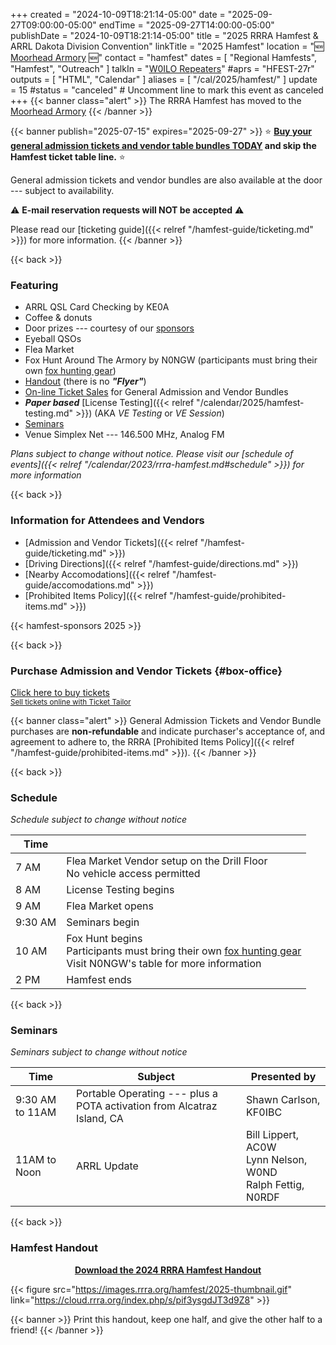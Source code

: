 +++
created = "2024-10-09T18:21:14-05:00"
date = "2025-09-27T09:00:00-05:00"
endTime = "2025-09-27T14:00:00-05:00"
publishDate = "2024-10-09T18:21:14-05:00"
title = "2025 RRRA Hamfest & ARRL Dakota Division Convention"
linkTitle = "2025 Hamfest"
location = ":new: [Moorhead Armory](/places/moorhead-ng-armory/) :new:"
contact = "hamfest"
dates = [ "Regional Hamfests", "Hamfest", "Outreach" ]
talkIn = "[W0ILO Repeaters](/radios/)"
#aprs = "HFEST-27r"
outputs = [ "HTML", "Calendar" ]
aliases = [ "/cal/2025/hamfest/" ]
update = 15
#status = "canceled"	# Uncomment line to mark this event as canceled	
+++
{{< banner class="alert" >}}
The RRRA Hamfest has moved to the [Moorhead Armory](/places/moorhead-ng-armory/)
{{< /banner >}}

{{< banner publish="2025-07-15" expires="2025-09-27" >}}
:star: **[Buy your general admission tickets and vendor table bundles TODAY](https://tickets.rrra.org)
and skip the Hamfest ticket table line.** :star:

General admission tickets and vendor bundles are also available at the
door --- subject to availability.

:warning: **E-mail reservation requests will NOT be accepted** :warning:

Please read our
[ticketing guide]({{< relref "/hamfest-guide/ticketing.md" >}})
for more information.
{{< /banner >}}

{{< back >}}

### Featuring

* ARRL QSL Card Checking by KE0A
* Coffee &amp; donuts
* Door prizes --- courtesy of our [sponsors](#sponsors)
* Eyeball QSOs
* Flea Market
* Fox Hunt Around The Armory by N0NGW (participants must bring their own [fox hunting gear](http://homingin.com/equipment.html))
* [Handout](#hamfest-handout) (there is no ***"Flyer"***)
* [On-line Ticket Sales](#box-office) for General Admission and Vendor Bundles
* ***Paper based*** [License Testing]({{< relref "/calendar/2025/hamfest-testing.md" >}}) (AKA *VE Testing* or *VE Session*)
* [Seminars](#seminars)
* Venue Simplex Net --- 146.500 MHz, Analog FM

*Plans subject to change without notice. Please visit our [schedule of events]({{< relref "/calendar/2023/rrra-hamfest.md#schedule" >}}) for more information*

{{< back >}}
### Information for Attendees and Vendors
* [Admission and Vendor Tickets]({{< relref "/hamfest-guide/ticketing.md" >}})
* [Driving Directions]({{< relref "/hamfest-guide/directions.md" >}})
* [Nearby Accomodations]({{< relref "/hamfest-guide/accomodations.md" >}})
* [Prohibited Items Policy]({{< relref "/hamfest-guide/prohibited-items.md" >}})

{{< hamfest-sponsors 2025 >}}

{{< back >}}
### Purchase Admission and Vendor Tickets {#box-office}

<!-- Ticket Tailor Widget. Paste this into your website where you want the widget to appear. Do not change the code or the widget may not work properly. -->
<div class="tt-widget"><div class="tt-widget-fallback"><p><a href="https://www.tickettailor.com/all-tickets/redriverradioamateurs/?ref=website_widget&show_search_filter=true&show_date_filter=true&show_sort=true" target="_blank">Click here to buy tickets</a><br /><small><a href="https://www.tickettailor.com?rf=wdg_99768" class="tt-widget-powered">Sell tickets online with Ticket Tailor</a></small></p></div><script src="https://cdn.tickettailor.com/js/widgets/min/widget.js" data-url="https://www.tickettailor.com/all-tickets/redriverradioamateurs/?ref=website_widget&show_search_filter=true&show_date_filter=true&show_sort=true" data-type="inline" data-inline-minimal="true" data-inline-show-logo="false" data-inline-bg-fill="false" data-inline-inherit-ref-from-url-param="" data-inline-ref="website_widget"></script></div><!-- End of Ticket Tailor Widget -->

{{< banner class="alert" >}}
General Admission Tickets and Vendor Bundle purchases are
**non-refundable** and indicate purchaser's acceptance of, and agreement
to adhere to, the RRRA
[Prohibited Items Policy]({{< relref "/hamfest-guide/prohibited-items.md" >}}).
{{< /banner >}}

{{< back >}}
### Schedule
*Schedule subject to change without notice*

Time |      |
-----|------|
7 AM | Flea Market Vendor setup on the Drill Floor<br>No vehicle access permitted
8 AM | License Testing begins
9 AM | Flea Market opens
9:30 AM | Seminars begin
10 AM | Fox Hunt begins<br>Participants must bring their own [fox hunting gear](http://homingin.com/equipment.html)<br>Visit N0NGW's table for more information
2 PM | Hamfest ends

{{< back >}}
### Seminars

*Seminars subject to change without notice*

Time | Subject | Presented by
-----|---------|-------------
9:30 AM to 11AM | Portable Operating --- plus a POTA activation from Alcatraz Island, CA | Shawn Carlson, KF0IBC
11AM to Noon | ARRL Update | Bill Lippert, AC0W<br>Lynn Nelson, W0ND<br>Ralph Fettig, N0RDF

{{< back >}}
### Hamfest Handout

<div style="width:100%;text-align:center;margin-bottom:12px;">
<strong><a href="https://cloud.rrra.org/index.php/s/pif3ysgdJT3d9Z8">Download
the 2024 RRRA Hamfest Handout</a></strong>
</div>

{{< figure src="https://images.rrra.org/hamfest/2025-thumbnail.gif" link="https://cloud.rrra.org/index.php/s/pif3ysgdJT3d9Z8" >}}

{{< banner >}}
Print this handout, keep one half, and give the other half to a friend!
{{< /banner >}}

